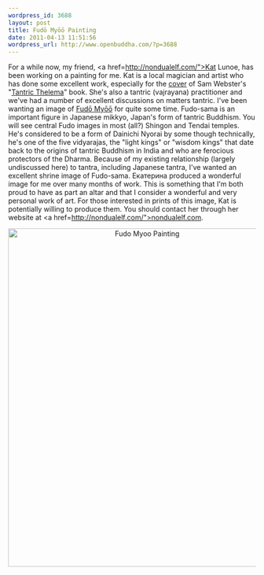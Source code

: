 ```yaml
--- 
wordpress_id: 3688
layout: post
title: Fudō Myōō Painting
date: 2011-04-13 11:51:56
wordpress_url: http://www.openbuddha.com/?p=3688
---
```

For a while now, my friend, <a href=http://nondualelf.com/">Kat Lunoe</a>, has been working on a painting for me. Kat is a local magician and artist who has done some excellent work, especially for the <a href="http://nondualelf.com/artwork/1875995_All_Beneficent_Ra_Hoor_Khuit.html">cover</a> of Sam Webster's "<a href="http://www.concrescent.net/book/tantric-thelema">Tantric Thelema</a>" book. She's also a tantric (vajrayana) practitioner and we've had a number of excellent discussions on matters tantric. I've been wanting an image of <a href="http://www.shingon.org/deities/jusanbutsu/fudo.html">Fudō Myōō</a> for quite some time. Fudo-sama is an important figure in Japanese mikkyo, Japan's form of tantric Buddhism. You will see central Fudo images in most (all?) Shingon and Tendai temples. He's considered to be a form of Dainichi Nyorai by some though technically, he's one of the five vidyarajas, the "light kings" or "wisdom kings" that date back to the origins of tantric Buddhism in India and who are ferocious protectors of the Dharma. Because of my existing relationship (largely undiscussed here) to tantra, including Japanese tantra, I've wanted an excellent shrine image of Fudo-sama. Екатерина produced a wonderful image for me over many months of work. This is something that I'm both proud to have as part an altar and that I consider a wonderful and very personal work of art. For those interested in prints of this image, Kat is potentially willing to produce them. You should contact her through her website at <a href=http://nondualelf.com/">nondualelf.com</a>. <p style="text-align: center">
                                                                                                                                                                                                                                                                                                                                                                                                                                                                                                                                                                                                                                                                                                                                                                                                                                                                                                                                        <a href="http://www.flickr.com/photos/albill/5608189457/" title="Fudo Myoo Painting by albill, on Flickr"><img src="http://farm6.static.flickr.com/5228/5608189457_837c2fc229_o.jpg" width="550" height="688" alt="Fudo Myoo Painting" /></a>
                                                                                                                                                                                                                                                                                                                                                                                                                                                                                                                                                                                                                                                                                                                                                                                                                                                                                                                                      </p>